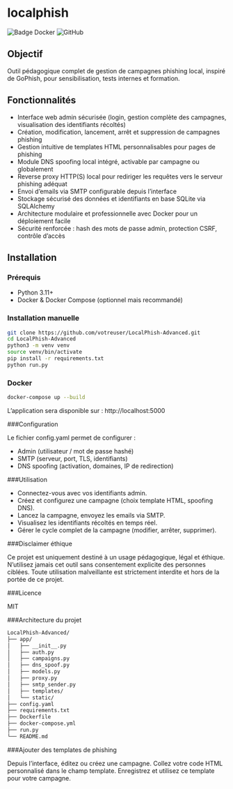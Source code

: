 # localphish

![Badge Docker](https://img.shields.io/docker/image-size/library/python/latest)
![GitHub](https://img.shields.io/github/license/erwann-dms/localphish)

## Objectif
Outil pédagogique complet de gestion de campagnes phishing local, inspiré de GoPhish, pour sensibilisation, tests internes et formation.

## Fonctionnalités
- Interface web admin sécurisée (login, gestion complète des campagnes, visualisation des identifiants récoltés)
- Création, modification, lancement, arrêt et suppression de campagnes phishing
- Gestion intuitive de templates HTML personnalisables pour pages de phishing
- Module DNS spoofing local intégré, activable par campagne ou globalement
- Reverse proxy HTTP(S) local pour rediriger les requêtes vers le serveur phishing adéquat
- Envoi d’emails via SMTP configurable depuis l’interface
- Stockage sécurisé des données et identifiants en base SQLite via SQLAlchemy
- Architecture modulaire et professionnelle avec Docker pour un déploiement facile
- Sécurité renforcée : hash des mots de passe admin, protection CSRF, contrôle d’accès

## Installation

### Prérequis
- Python 3.11+
- Docker & Docker Compose (optionnel mais recommandé)

### Installation manuelle
```bash
git clone https://github.com/votreuser/LocalPhish-Advanced.git
cd LocalPhish-Advanced
python3 -m venv venv
source venv/bin/activate
pip install -r requirements.txt
python run.py
```

### Docker
```bash
docker-compose up --build
```
L’application sera disponible sur : http://localhost:5000

###Configuration

Le fichier config.yaml permet de configurer :

- Admin (utilisateur / mot de passe hashé)
- SMTP (serveur, port, TLS, identifiants)
- DNS spoofing (activation, domaines, IP de redirection)

###Utilisation

- Connectez-vous avec vos identifiants admin.
- Créez et configurez une campagne (choix template HTML, spoofing DNS).
- Lancez la campagne, envoyez les emails via SMTP.
- Visualisez les identifiants récoltés en temps réel.
- Gérer le cycle complet de la campagne (modifier, arrêter, supprimer).

###Disclaimer éthique

Ce projet est uniquement destiné à un usage pédagogique, légal et éthique.
N’utilisez jamais cet outil sans consentement explicite des personnes ciblées.
Toute utilisation malveillante est strictement interdite et hors de la portée de ce projet.

###Licence

MIT

###Architecture du projet
```bash
LocalPhish-Advanced/
├── app/
│   ├── __init__.py
│   ├── auth.py
│   ├── campaigns.py
│   ├── dns_spoof.py
│   ├── models.py
│   ├── proxy.py
│   ├── smtp_sender.py
│   ├── templates/
│   └── static/
├── config.yaml
├── requirements.txt
├── Dockerfile
├── docker-compose.yml
├── run.py
└── README.md
```

###Ajouter des templates de phishing

Depuis l’interface, éditez ou créez une campagne.
Collez votre code HTML personnalisé dans le champ template.
Enregistrez et utilisez ce template pour votre campagne.

